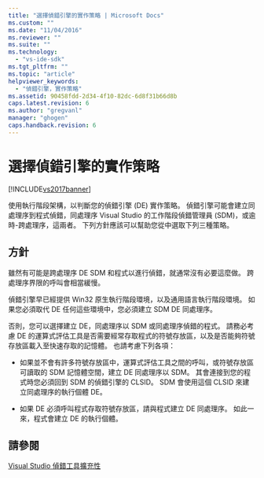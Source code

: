 ```yaml
---
title: "選擇偵錯引擎的實作策略 | Microsoft Docs"
ms.custom: ""
ms.date: "11/04/2016"
ms.reviewer: ""
ms.suite: ""
ms.technology: 
  - "vs-ide-sdk"
ms.tgt_pltfrm: ""
ms.topic: "article"
helpviewer_keywords: 
  - "偵錯引擎，實作策略"
ms.assetid: 90458fdd-2d34-4f10-82dc-6d8f31b66d8b
caps.latest.revision: 6
ms.author: "gregvanl"
manager: "ghogen"
caps.handback.revision: 6
---
```

# 選擇偵錯引擎的實作策略
[!INCLUDE[vs2017banner](../../code-quality/includes/vs2017banner.md)]

使用執行階段架構，以判斷您的偵錯引擎 \(DE\) 實作策略。  偵錯引擎可能會建立同處理序到程式偵錯，同處理序 Visual Studio 的工作階段偵錯管理員 \(SDM\)，或逾時\-跨處理序，這兩者。  下列方針應該可以幫助您從中選取下列三種策略。  
  
## 方針  
 雖然有可能是跨處理序 DE SDM 和程式以進行偵錯，就通常沒有必要這麼做。  跨處理序界限的呼叫會相當緩慢。  
  
 偵錯引擎早已經提供 Win32 原生執行階段環境，以及通用語言執行階段環境。  如果您必須取代 DE 任何這些環境中，您必須建立 SDM DE 同處理序。  
  
 否則，您可以選擇建立 DE，同處理序以 SDM 或同處理序偵錯的程式。  請務必考慮 DE 的運算式評估工具是否需要經常存取程式的符號存放區，以及是否能夠符號存放區載入至快速存取的記憶體。  也請考慮下列各項：  
  
-   如果並不會有許多符號存放區中，運算式評估工具之間的呼叫，或符號存放區可讀取的 SDM 記憶體空間，建立 DE 同處理序以 SDM。  其會連接到您的程式時您必須回到 SDM 的偵錯引擎的 CLSID。  SDM 會使用這個 CLSID 來建立同處理序的執行個體 DE。  
  
-   如果 DE 必須呼叫程式存取符號存放區，請與程式建立 DE 同處理序。  如此一來，程式會建立 DE 的執行個體。  
  
## 請參閱  
 [Visual Studio 偵錯工具擴充性](../../extensibility/debugger/visual-studio-debugger-extensibility.md)